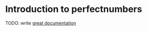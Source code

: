 # Introduction to perfectnumbers

TODO: write [great documentation](http://jacobian.org/writing/what-to-write/)
